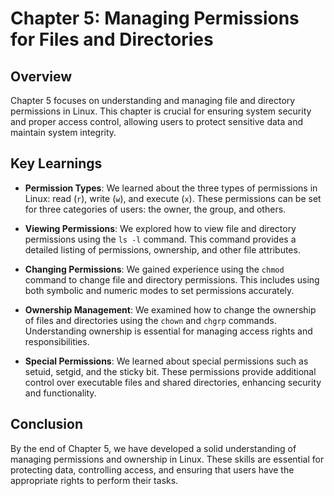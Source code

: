 # Chapter 5: Managing Permissions for Files and Directories

## Overview

Chapter 5 focuses on understanding and managing file and directory permissions in Linux. This chapter is crucial for ensuring system security and proper access control, allowing users to protect sensitive data and maintain system integrity.

## Key Learnings

- **Permission Types**: We learned about the three types of permissions in Linux: read (`r`), write (`w`), and execute (`x`). These permissions can be set for three categories of users: the owner, the group, and others.

- **Viewing Permissions**: We explored how to view file and directory permissions using the `ls -l` command. This command provides a detailed listing of permissions, ownership, and other file attributes.

- **Changing Permissions**: We gained experience using the `chmod` command to change file and directory permissions. This includes using both symbolic and numeric modes to set permissions accurately.

- **Ownership Management**: We examined how to change the ownership of files and directories using the `chown` and `chgrp` commands. Understanding ownership is essential for managing access rights and responsibilities.

- **Special Permissions**: We learned about special permissions such as setuid, setgid, and the sticky bit. These permissions provide additional control over executable files and shared directories, enhancing security and functionality.

## Conclusion

By the end of Chapter 5, we have developed a solid understanding of managing permissions and ownership in Linux. These skills are essential for protecting data, controlling access, and ensuring that users have the appropriate rights to perform their tasks.
